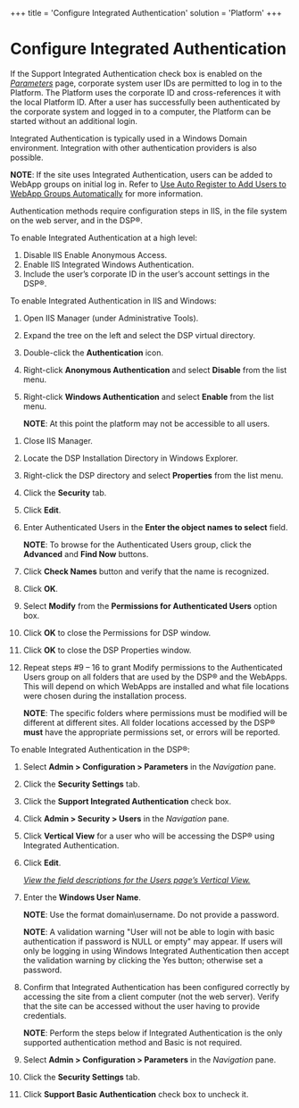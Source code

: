 +++
title = 'Configure Integrated Authentication'
solution = 'Platform'
+++

# Configure Integrated Authentication

If the Support Integrated Authentication check box is enabled on the
*[Parameters](../Page_Desc/Parameters_All_TabsSysAdmin.htm)* page,
corporate system user IDs are permitted to log in to the Platform. The
Platform uses the corporate ID and cross-references it with the local
Platform ID. After a user has successfully been authenticated by the
corporate system and logged in to a computer, the Platform can be
started without an additional login.

Integrated Authentication is typically used in a Windows Domain
environment. Integration with other authentication providers is also
possible.

**NOTE**: If the site uses Integrated Authentication, users can be added
to WebApp groups on initial log in. Refer to [Use Auto Register to Add
Users to WebApp Groups
Automatically](Use%20Auto%20Register%20to%20Add%20Users%20to%20WebApp%20Groups%20Automatically.htm)
for more information.

Authentication methods require configuration steps in IIS, in the file
system on the web server, and in the DSP®.

To enable Integrated Authentication at a high level:

1.  Disable IIS Enable Anonymous Access.
2.  Enable IIS Integrated Windows Authentication.
3.  Include the user’s corporate ID in the user’s account settings in
    the DSP®.

To enable Integrated Authentication in IIS and Windows:

1.  Open IIS Manager (under Administrative Tools).

2.  Expand the tree on the left and select the DSP virtual directory.

3.  Double-click the **Authentication** icon.

4.  Right-click **Anonymous Authentication** and select **Disable** from
    the list menu.

5.  Right-click **Windows Authentication** and select **Enable** from
    the list menu.
    
    **NOTE**: At this point the platform may not be accessible to all
    users.

<!-- end list -->

1.  Close IIS Manager.

2.  Locate the DSP Installation Directory in Windows Explorer.

3.  Right-click the DSP directory and select **Properties** from the
    list menu.

4.  Click the **Security** tab.

5.  Click **Edit**.

6.  Enter Authenticated Users in the **Enter the object names to
    select** field.
    
    **NOTE**: To browse for the Authenticated Users group, click the
    **Advanced** and **Find Now** buttons.

7.  Click **Check Names** button and verify that the name is recognized.

8.  Click **OK**.

9.  Select **Modify** from the **Permissions for Authenticated Users**
    option box.

10. Click **OK** to close the Permissions for DSP window.

11. Click **OK** to close the DSP Properties window.

12. Repeat steps \#9 – 16 to grant Modify permissions to the
    Authenticated Users group on all folders that are used by the DSP®
    and the WebApps. This will depend on which WebApps are installed and
    what file locations were chosen during the installation process.
    
    **NOTE**: The specific folders where permissions must be modified
    will be different at different sites. All folder locations accessed
    by the DSP® **must** have the appropriate permissions set, or errors
    will be reported.

To enable Integrated Authentication in the DSP®:

1.  Select **Admin \> Configuration \> Parameters** in the *Navigation*
    pane.

2.  Click the **Security Settings** tab.

3.  Click the **Support Integrated Authentication** check box.

4.  Click **Admin \> Security \> Users** in the *Navigation* pane.

5.  Click **Vertical View** for a user who will be accessing the DSP®
    using Integrated Authentication.

6.  Click **Edit**.
    
    *[View the field descriptions for the Users page’s Vertical
    View.](../Page_Desc/Users_H.htm#Users_V)*

7.  Enter the **Windows User Name**.
    
    **NOTE**: Use the format domain\\username. Do not provide a
    password.
    
    **NOTE**: A validation warning "User will not be able to login with
    basic authentication if password is NULL or empty" may appear. If
    users will only be logging in using Windows Integrated
    Authentication then accept the validation warning by clicking the
    Yes button; otherwise set a password.

8.  Confirm that Integrated Authentication has been configured correctly
    by accessing the site from a client computer (not the web server).
    Verify that the site can be accessed without the user having to
    provide credentials.
    
    **NOTE**: Perform the steps below if Integrated Authentication is
    the only supported authentication method and Basic is not required.

9.  Select **Admin \> Configuration \> Parameters** in the *Navigation*
    pane.

10. Click the **Security Settings** tab.

11. Click **Support Basic Authentication** check box to uncheck it.
